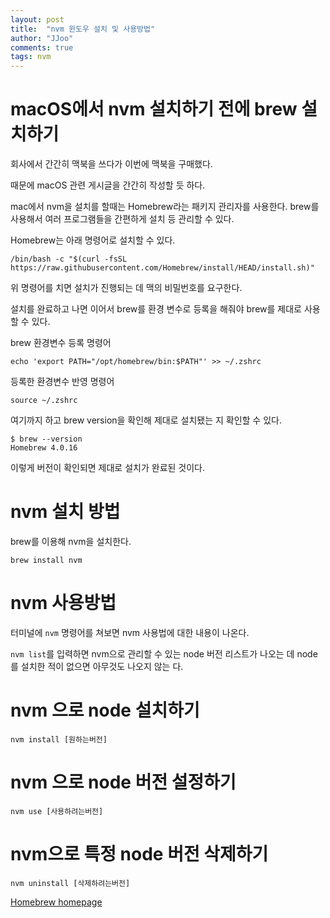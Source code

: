 ```yaml
---
layout: post
title:  "nvm 윈도우 설치 및 사용방법"
author: "JJoo"
comments: true
tags: nvm
---
```



# macOS에서 nvm 설치하기 전에 brew 설치하기

회사에서 간간히 맥북을 쓰다가 이번에 맥북을 구매했다. 

때문에 macOS 관련 게시글을 간간히 작성할 듯 하다. 

mac에서 nvm을 설치를 할때는 Homebrew라는 패키지 관리자를 사용한다. brew를 사용해서 여러 프로그램들을 간편하게 설치 등 관리할 수 있다. 

Homebrew는 아래 명령어로 설치할 수 있다. 

```
/bin/bash -c "$(curl -fsSL https://raw.githubusercontent.com/Homebrew/install/HEAD/install.sh)"
```

위 명령어를 치면 설치가 진행되는 데 맥의 비밀번호를 요구한다.

설치를 완료하고 나면 이어서 brew를 환경 변수로 등록을 해줘야 brew를 제대로 사용할 수 있다. 

brew 환경변수 등록 명령어 
```
echo 'export PATH="/opt/homebrew/bin:$PATH"' >> ~/.zshrc
```

등록한 환경변수 반영 명령어 
```
source ~/.zshrc
```

여기까지 하고 brew version을 확인해 제대로 설치됐는 지 확인할 수 있다. 

```
$ brew --version
Homebrew 4.0.16
```

이렇게 버전이 확인되면 제대로 설치가 완료된 것이다.


# nvm 설치 방법 

brew를 이용해 nvm을 설치한다. 

```
brew install nvm
```


# nvm 사용방법 

터미널에 `nvm` 명령어를 쳐보면 nvm 사용법에 대한 내용이 나온다. 

`nvm list`를 입력하면 nvm으로 관리할 수 있는 node 버전 리스트가 나오는 데 node를 설치한 적이 없으면 아무것도 나오지 않는 다. 


# nvm 으로 node 설치하기 

```
nvm install [원하는버전]
```


# nvm 으로 node 버전 설정하기 

```
nvm use [사용하려는버전]
```


# nvm으로 특정 node 버전 삭제하기 

```
nvm uninstall [삭제하려는버전]
```


[Homebrew homepage](https://brew.sh/ko/)
